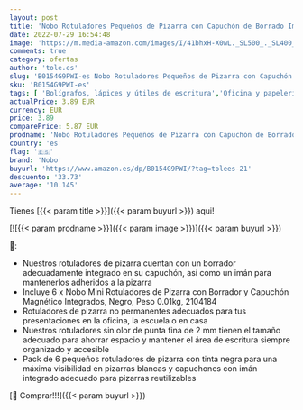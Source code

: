 ```yaml
---
layout: post
title: 'Nobo Rotuladores Pequeños de Pizarra con Capuchón de Borrado Imantado  Punta Fina de 2mm  Pack de 6  Borrado en Seco  Sin Olor  Negro  2104184'
date: 2022-07-29 16:54:48
image: 'https://m.media-amazon.com/images/I/41bhxH-X0wL._SL500_._SL400_.jpg'
comments: true
category: ofertas
author: 'tole.es'
slug: 'B0154G9PWI-es Nobo Rotuladores Pequeños de Pizarra con Capuchón de...'
sku: 'B0154G9PWI-es'
tags: [ 'Bolígrafos, lápices y útiles de escritura','Oficina y papelería','Rotuladores para pizarra','Rotuladores y subrayadores','nobo','rotuladores','🇪🇸', ]
actualPrice: 3.89 EUR
currency: EUR
price: 3.89
comparePrice: 5.87 EUR
prodname: 'Nobo Rotuladores Pequeños de Pizarra con Capuchón de Borrado Imantado  Punta Fina de 2mm  Pack de 6  Borrado en Seco  Sin Olor  Negro  2104184'
country: 'es'
flag: '🇪🇸'
brand: 'Nobo'
buyurl: 'https://www.amazon.es/dp/B0154G9PWI/?tag=tolees-21'
descuento: '33.73'
average: '10.145'
---
```


Tienes [{{< param title >}}]({{< param buyurl >}}) aqui!

[![{{< param prodname >}}]({{< param image >}})]({{< param buyurl >}})

🔎:

- Nuestros rotuladores de pizarra cuentan con un borrador adecuadamente integrado en su capuchón, así como un imán para mantenerlos adheridos a la pizarra
- Incluye 6 x Nobo Mini Rotuladores de Pizarra con Borrador y Capuchón Magnético Integrados, Negro, Peso 0.01kg, 2104184
- Rotuladores de pizarra no permanentes adecuados para tus presentaciones en la oficina, la escuela o en casa
- Nuestros rotuladores sin olor de punta fina de 2 mm tienen el tamaño adecuado para ahorrar espacio y mantener el área de escritura siempre organizado y accesible
- Pack de 6 pequeños rotuladores de pizarra con tinta negra para una máxima visibilidad en pizarras blancas y capuchones con imán integrado adecuado para pizarras reutilizables

[🛒 Comprar!!!]({{< param buyurl >}})
